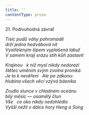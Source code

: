 ```yaml
---
title: ''
contentType: prose
---
```


21. Podivuhodná závrať

_Tisíc pudů váhy pohromadě  
drží jedna hedvábová nit  
Vystřeleným šípem vyplašená labuť  
V samém kraji srázu stih kůň zastavit_

_Krajinou   k níž mysl nikdy nedorazí  
štětec uměním svým zvolna proniká  
Je to k nevěření   Ale po zákonu:  
hlubina všech věcí vzývá básníka_

_Zrudlo slunce v chladném oceánu  
bílý měsíc — osamělý člun  
Vše   co oko nikdy nedohlédlo  
Vyšší nežli v dálce hory Heng a Song_
